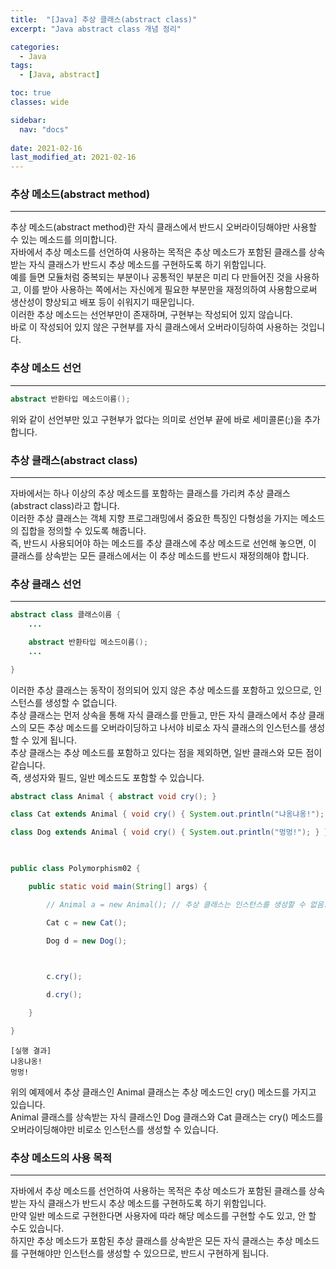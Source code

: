 ```yaml
---
title:  "[Java] 추상 클래스(abstract class)"
excerpt: "Java abstract class 개념 정리"

categories:
  - Java
tags:
  - [Java, abstract]

toc: true
classes: wide

sidebar:
  nav: "docs"
 
date: 2021-02-16
last_modified_at: 2021-02-16
---
```


### 추상 메소드(abstract method)
---
추상 메소드(abstract method)란 자식 클래스에서 반드시 오버라이딩해야만 사용할 수 있는 메소드를 의미합니다.<br>
자바에서 추상 메소드를 선언하여 사용하는 목적은 추상 메소드가 포함된 클래스를 상속받는 자식 클래스가 반드시 추상 메소드를 구현하도록 하기 위함입니다.<br>
예를 들면 모듈처럼 중복되는 부분이나 공통적인 부분은 미리 다 만들어진 것을 사용하고, 이를 받아 사용하는 쪽에서는 자신에게 필요한 부분만을 재정의하여 사용함으로써 생산성이 향상되고 배포 등이 쉬워지기 때문입니다.<br>
이러한 추상 메소드는 선언부만이 존재하며, 구현부는 작성되어 있지 않습니다.<br>
바로 이 작성되어 있지 않은 구현부를 자식 클래스에서 오버라이딩하여 사용하는 것입니다.

### 추상 메소드 선언
---

```java
abstract 반환타입 메소드이름();
```

위와 같이 선언부만 있고 구현부가 없다는 의미로 선언부 끝에 바로 세미콜론(;)을 추가합니다.

### 추상 클래스(abstract class)
---
자바에서는 하나 이상의 추상 메소드를 포함하는 클래스를 가리켜 추상 클래스(abstract class)라고 합니다.<br>
이러한 추상 클래스는 객체 지향 프로그래밍에서 중요한 특징인 다형성을 가지는 메소드의 집합을 정의할 수 있도록 해줍니다.<br>
즉, 반드시 사용되어야 하는 메소드를 추상 클래스에 추상 메소드로 선언해 놓으면, 이 클래스를 상속받는 모든 클래스에서는 이 추상 메소드를 반드시 재정의해야 합니다.

### 추상 클래스 선언
---

```java
abstract class 클래스이름 {
    ...

    abstract 반환타입 메소드이름();
    ...

}
```

이러한 추상 클래스는 동작이 정의되어 있지 않은 추상 메소드를 포함하고 있으므로, 인스턴스를 생성할 수 없습니다.<br>
추상 클래스는 먼저 상속을 통해 자식 클래스를 만들고, 만든 자식 클래스에서 추상 클래스의 모든 추상 메소드를 오버라이딩하고 나서야 비로소 자식 클래스의 인스턴스를 생성할 수 있게 됩니다.<br>
추상 클래스는 추상 메소드를 포함하고 있다는 점을 제외하면, 일반 클래스와 모든 점이 같습니다.<br>
즉, 생성자와 필드, 일반 메소드도 포함할 수 있습니다.

```java
abstract class Animal { abstract void cry(); }

class Cat extends Animal { void cry() { System.out.println("냐옹냐옹!"); } }

class Dog extends Animal { void cry() { System.out.println("멍멍!"); } }

 

public class Polymorphism02 {

    public static void main(String[] args) {

        // Animal a = new Animal(); // 추상 클래스는 인스턴스를 생성할 수 없음.

        Cat c = new Cat();

        Dog d = new Dog();

 

        c.cry();

        d.cry();

    }

}
```

```
[실행 결과]
냐옹냐옹!
멍멍!
```

위의 예제에서 추상 클래스인 Animal 클래스는 추상 메소드인 cry() 메소드를 가지고 있습니다.<br>
Animal 클래스를 상속받는 자식 클래스인 Dog 클래스와 Cat 클래스는 cry() 메소드를 오버라이딩해야만 비로소 인스턴스를 생성할 수 있습니다.

### 추상 메소드의 사용 목적
---
자바에서 추상 메소드를 선언하여 사용하는 목적은 추상 메소드가 포함된 클래스를 상속받는 자식 클래스가 반드시 추상 메소드를 구현하도록 하기 위함입니다.<br>
만약 일반 메소드로 구현한다면 사용자에 따라 해당 메소드를 구현할 수도 있고, 안 할 수도 있습니다.<br>
하지만 추상 메소드가 포함된 추상 클래스를 상속받은 모든 자식 클래스는 추상 메소드를 구현해야만 인스턴스를 생성할 수 있으므로, 반드시 구현하게 됩니다.